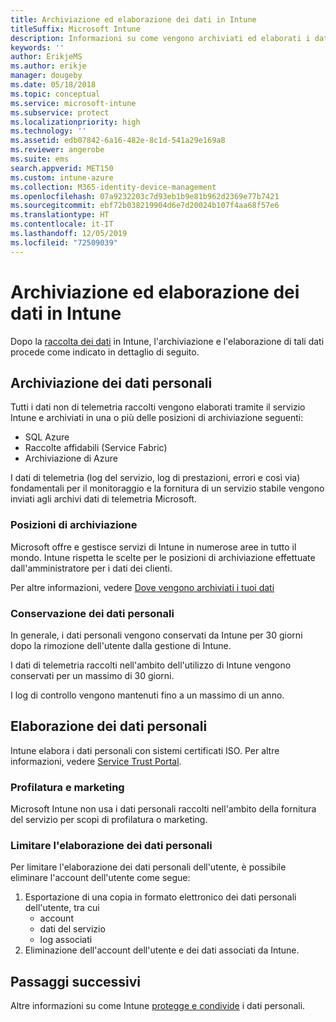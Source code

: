 ```yaml
---
title: Archiviazione ed elaborazione dei dati in Intune
titleSuffix: Microsoft Intune
description: Informazioni su come vengono archiviati ed elaborati i dati personali in Intune.
keywords: ''
author: ErikjeMS
ms.author: erikje
manager: dougeby
ms.date: 05/18/2018
ms.topic: conceptual
ms.service: microsoft-intune
ms.subservice: protect
ms.localizationpriority: high
ms.technology: ''
ms.assetid: edb07842-6a16-482e-8c1d-541a29e169a8
ms.reviewer: angerobe
ms.suite: ems
search.appverid: MET150
ms.custom: intune-azure
ms.collection: M365-identity-device-management
ms.openlocfilehash: 07a9232203c7d93eb1b9e81b962d2369e77b7421
ms.sourcegitcommit: ebf72b038219904d6e7d20024b107f4aa68f57e6
ms.translationtype: HT
ms.contentlocale: it-IT
ms.lasthandoff: 12/05/2019
ms.locfileid: "72509039"
---
```

# <a name="data-storage-and-processing-in-intune"></a>Archiviazione ed elaborazione dei dati in Intune

Dopo la [raccolta dei dati](privacy-data-collect.md) in Intune, l'archiviazione e l'elaborazione di tali dati procede come indicato in dettaglio di seguito.

## <a name="storing-personal-data"></a>Archiviazione dei dati personali

Tutti i dati non di telemetria raccolti vengono elaborati tramite il servizio Intune e archiviati in una o più delle posizioni di archiviazione seguenti: 

- SQL Azure 
- Raccolte affidabili (Service Fabric)  
- Archiviazione di Azure 

I dati di telemetria (log del servizio, log di prestazioni, errori e così via) fondamentali per il monitoraggio e la fornitura di un servizio stabile vengono inviati agli archivi dati di telemetria Microsoft.

### <a name="storage-locations"></a>Posizioni di archiviazione

Microsoft offre e gestisce servizi di Intune in numerose aree in tutto il mondo. Intune rispetta le scelte per le posizioni di archiviazione effettuate dall'amministratore per i dati dei clienti.

Per altre informazioni, vedere [Dove vengono archiviati i tuoi dati](https://www.microsoft.com/trust-center/privacy/data-location)

### <a name="personal-data-retention"></a>Conservazione dei dati personali

In generale, i dati personali vengono conservati da Intune per 30 giorni dopo la rimozione dell'utente dalla gestione di Intune.

I dati di telemetria raccolti nell'ambito dell'utilizzo di Intune vengono conservati per un massimo di 30 giorni.

I log di controllo vengono mantenuti fino a un massimo di un anno.

## <a name="processing-personal-data"></a>Elaborazione dei dati personali

Intune elabora i dati personali con sistemi certificati ISO. Per altre informazioni, vedere [Service Trust Portal](https://www.microsoft.com/en-us/TrustCenter/stp).

### <a name="profiling-and-marketing"></a>Profilatura e marketing

Microsoft Intune non usa i dati personali raccolti nell'ambito della fornitura del servizio per scopi di profilatura o marketing. 

### <a name="restrict-processing-of-personal-data"></a>Limitare l'elaborazione dei dati personali

Per limitare l'elaborazione dei dati personali dell'utente, è possibile eliminare l'account dell'utente come segue:
1. Esportazione di una copia in formato elettronico dei dati personali dell'utente, tra cui
    - account
    - dati del servizio
    - log associati
2. Eliminazione dell'account dell'utente e dei dati associati da Intune.

## <a name="next-steps"></a>Passaggi successivi

Altre informazioni su come Intune [protegge e condivide](privacy-data-secure-share.md) i dati personali. 
